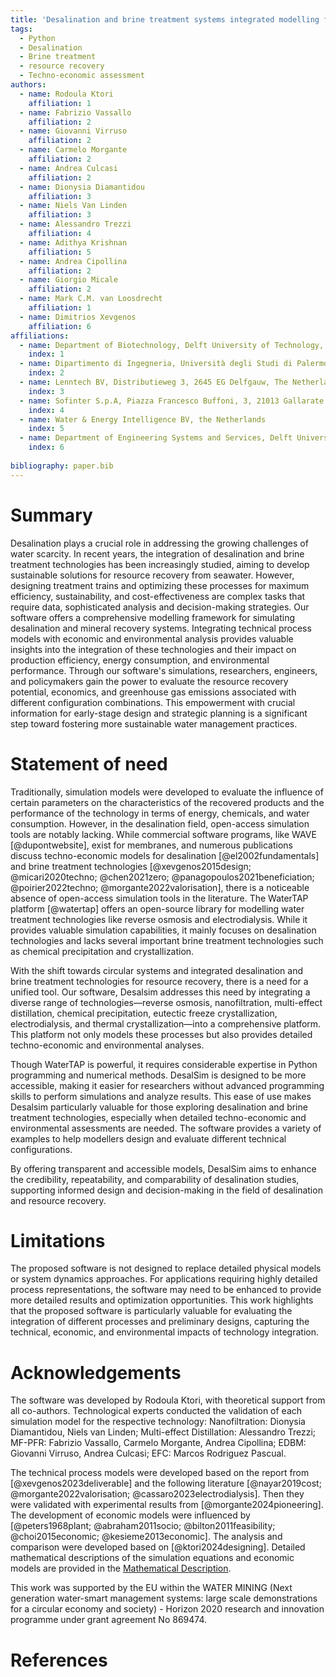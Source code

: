 ```yaml
---
title: 'Desalination and brine treatment systems integrated modelling framework: simulation and evaluation of water and resource recovery'
tags:
  - Python
  - Desalination
  - Brine treatment
  - resource recovery
  - Techno-economic assessment 
authors:
  - name: Rodoula Ktori
    affiliation: 1 
  - name: Fabrizio Vassallo
    affiliation: 2
  - name: Giovanni Virruso
    affiliation: 2
  - name: Carmelo Morgante
    affiliation: 2
  - name: Andrea Culcasi
    affiliation: 2
  - name: Dionysia Diamantidou
    affiliation: 3
  - name: Niels Van Linden
    affiliation: 3
  - name: Alessandro Trezzi
    affiliation: 4
  - name: Adithya Krishnan
    affiliation: 5
  - name: Andrea Cipollina
    affiliation: 2
  - name: Giorgio Micale
    affiliation: 2
  - name: Mark C.M. van Loosdrecht
    affiliation: 1
  - name: Dimitrios Xevgenos
    affiliation: 6
affiliations:
  - name: Department of Biotechnology, Delft University of Technology, Van der Maasweg 9, 2629 HZ, Delft, The Netherlands
    index: 1
  - name: Dipartimento di Ingegneria, Università degli Studi di Palermo - viale delle Scienze Ed.6, 90128 Palermo, Italy
    index: 2
  - name: Lenntech BV, Distributieweg 3, 2645 EG Delfgauw, The Netherlands
    index: 3
  - name: Sofinter S.p.A, Piazza Francesco Buffoni, 3, 21013 Gallarate VA, Italy
    index: 4
  - name: Water & Energy Intelligence BV, the Netherlands
    index: 5
  - name: Department of Engineering Systems and Services, Delft University of Technology, Jaffalaan 5, 2628 BX Delft, The Netherlands
    index: 6
    
bibliography: paper.bib
---
```


# Summary 

Desalination plays a crucial role in addressing the growing challenges of water scarcity. In recent years, the integration of desalination and brine treatment technologies has been increasingly studied, aiming to develop sustainable solutions for resource recovery from seawater. However, designing treatment trains and optimizing these processes for maximum efficiency, sustainability, and cost-effectiveness are complex tasks that require data, sophisticated analysis and decision-making strategies.
Our software offers a comprehensive modelling framework for simulating desalination and mineral recovery systems. Integrating technical process models with economic and environmental analysis provides valuable insights into the integration of these technologies and their impact on production efficiency, energy consumption, and environmental performance.
Through our software's simulations, researchers, engineers, and policymakers gain the power to evaluate the resource recovery potential, economics, and greenhouse gas emissions associated with different configuration combinations. This empowerment with crucial information for early-stage design and strategic planning is a significant step toward fostering more sustainable water management practices.

# Statement of need
Traditionally, simulation models were developed to evaluate the influence of certain parameters on the characteristics of the recovered products and the performance of the technology in terms of energy, chemicals, and water consumption. However, in the desalination field, open-access simulation tools are notably lacking. While commercial software programs, like WAVE [@dupontwebsite], exist for membranes, and numerous publications discuss techno-economic models for desalination [@el2002fundamentals] and brine treatment technologies [@xevgenos2015design; @micari2020techno; @chen2021zero; @panagopoulos2021beneficiation; @poirier2022techno; @morgante2022valorisation], there is a noticeable absence of open-access simulation tools in the literature. The WaterTAP platform [@watertap] offers an open-source library for modelling water treatment technologies like reverse osmosis and electrodialysis. While it provides valuable simulation capabilities, it mainly focuses on desalination technologies and lacks several important brine treatment technologies such as chemical precipitation and crystallization.

With the shift towards circular systems and integrated desalination and brine treatment technologies for resource recovery, there is a need for a unified tool. Our software, Desalsim addresses this need by integrating a diverse range of technologies—reverse osmosis, nanofiltration, multi-effect distillation, chemical precipitation, eutectic freeze crystallization, electrodialysis, and thermal crystallization—into a comprehensive platform. This platform not only models these processes but also provides detailed techno-economic and environmental analyses.

Though WaterTAP is powerful, it requires considerable expertise in Python programming and numerical methods. DesalSim is designed to be more accessible, making it easier for researchers without advanced programming skills to perform simulations and analyze results. This ease of use makes Desalsim particularly valuable for those exploring desalination and brine treatment technologies, especially when detailed techno-economic and environmental assessments are needed. 
The software provides a variety of examples to help modellers design and evaluate different technical configurations. 

By offering transparent and accessible models, DesalSim aims to enhance the credibility, repeatability, and comparability of desalination studies, supporting informed design and decision-making in the field of desalination and resource recovery.

# Limitations 
The proposed software is not designed to replace detailed physical models or system dynamics approaches. For applications requiring highly detailed process representations, the software may need to be enhanced to provide more detailed results and optimization opportunities. This work highlights that the proposed software is particularly valuable for evaluating the integration of different processes and preliminary designs, capturing the technical, economic, and environmental impacts of technology integration. 

# Acknowledgements 
The software was developed by Rodoula Ktori, with theoretical support from all co-authors. Technological experts conducted the validation of each simulation model for the respective technology: Nanofiltration: Dionysia Diamantidou, Niels van Linden; Multi-effect Distillation: Alessandro Trezzi; MF-PFR: Fabrizio Vassallo, Carmelo Morgante, Andrea Cipollina; EDBM: Giovanni Virruso, Andrea Culcasi; EFC: Marcos Rodriguez Pascual.

The technical process models were developed based on the report from [@xevgenos2023deliverable] and the following literature [@nayar2019cost; @morgante2022valorisation; @cassaro2023electrodialysis]. Then they were validated with experimental results from [@morgante2024pioneering]. The development of economic models were influenced by [@peters1968plant; @abraham2011socio; @bilton2011feasibility; @choi2015economic; @kesieme2013economic]. The analysis and comparison were developed based on [@ktori2024designing]. Detailed mathematical descriptions of the simulation equations and economic models are provided in the [Mathematical Description](https://github.com/rodoulak/Desalination-and-Brine-Treatment-Simulation-/tree/main/paper/Mathematical_description.pdf).

This work was supported by the EU within the WATER MINING (Next generation water-smart management systems: large scale demonstrations for a circular economy and society) - Horizon 2020 research and innovation programme under grant agreement No 869474.

# References 

